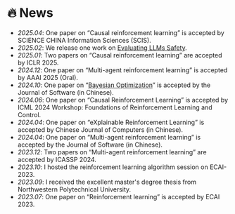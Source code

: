 # 🔥 News
- *2025.04*: One paper on “Causal reinforcement learning” is accepted by SCIENCE CHINA Information Sciences (SCIS).
- *2025.02*: We release one work on [Evaluating LLMs Safety](https://arxiv.org/abs/2502.11090).
- *2025.01*: Two papers on “Causal reinforcement learning” are accepted by ICLR 2025.
- *2024.12*: One paper on “Multi-agent reinforcement learning” is accepted by AAAI 2025 (Oral).
- *2024.10*: One paper on “[Bayesian Optimization](https://www.jos.org.cn/jos/article/abstract/7304?st=search)” is accepted by the Journal of Software (in Chinese).
- *2024.06*: One paper on “Causal Reinforcement Learning” is accepted by ICML 2024 Workshop: Foundations of Reinforcement Learning and Control.
- *2024.04*: One paper on “eXplainable Reinforcement Learning” is accepted by Chinese Journal of Computers (in Chinese).
- *2024.04*: One paper on “Multi-agent reinforcement learning” is accepted by the Journal of Software (in Chinese).
- *2023.12*: Two papers on “Multi-agent reinforcement learning” are accepted by ICASSP 2024.
- *2023.10*: I hosted the reinforcement learning algorithm session on ECAI-2023.
- *2023.09*: I received the excellent master's degree thesis from Northwestern Polytechnical University.
- *2023.07*: One paper on “Reinforcement learning” is accepted by ECAI 2023.

